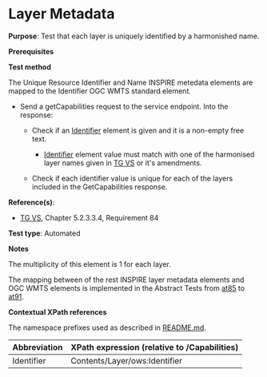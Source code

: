 # Layer Metadata

**Purpose**: Test that each layer is uniquely identified by a harmonished name.

**Prerequisites**

**Test method**

The Unique Resource Identifier and Name INSPIRE metedata elements are mapped to the Identifier OGC WMTS standard element.

* Send a getCapabilities request to the service endpoint. Into the response:

  * Check if an [Identifier](#identifier) element is given and it is a non-empty free text.

      * [Identifier](#identifier)  element value must match with one of the harmonised layer names given in [TG VS](./README.md#ref_TG_VS) or it's amendments.

  * Check if each identifier value is unique for each of the layers included in the GetCapabilities response.

**Reference(s)**:
* [TG VS](./README.md#ref_TG_VS), Chapter 5.2.3.3.4, Requirement 84

**Test type**: Automated

**Notes**

The multiplicity of this element is 1 for each layer.

The mapping between of the rest INSPIRE layer metadata elements and OGC WMTS elements is implemented in the Abstract Tests from [at85](./at85-getcapabilities-layer-title.md) to [at91](./at91-getcapabilities-layer-legend-url.md).

**Contextual XPath references**

The namespace prefixes used as described in [README.md](./README.md#namespaces).

Abbreviation                                               |  XPath expression (relative to /Capabilities)
---------------------------------------------------------- | -------------------------------------------------------------------------
Identifier <a name="identifier"></a> | Contents/Layer/ows:Identifier